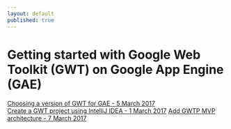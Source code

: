 ```yaml
---
layout: default
published: true
---
```


# [](#header-1)Getting started with Google Web Toolkit (GWT) on Google App Engine (GAE)

[Choosing a version of GWT for GAE - 5 March 2017](which-gwt-on-gae)  
[Create a GWT project using IntelliJ IDEA - 1 March 2017](intelliJ-basic-project)
[Add GWTP MVP architecture - 7 March 2017](add-gwtp-mvp-architecture)